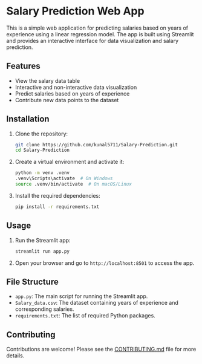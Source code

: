 # Salary Prediction Web App

This is a simple web application for predicting salaries based on years of experience using a linear regression model. The app is built using Streamlit and provides an interactive interface for data visualization and salary prediction.

## Features

- View the salary data table
- Interactive and non-interactive data visualization
- Predict salaries based on years of experience
- Contribute new data points to the dataset

## Installation

1. Clone the repository:
    ```bash
    git clone https://github.com/kunal5711/Salary-Prediction.git
    cd Salary-Prediction
    ```

2. Create a virtual environment and activate it:
    ```bash
    python -m venv .venv
    .venv\Scripts\activate  # On Windows
    source .venv/bin/activate  # On macOS/Linux
    ```

3. Install the required dependencies:
    ```bash
    pip install -r requirements.txt
    ```

## Usage

1. Run the Streamlit app:
    ```bash
    streamlit run app.py
    ```

2. Open your browser and go to `http://localhost:8501` to access the app.

## File Structure

- `app.py`: The main script for running the Streamlit app.
- `Salary_data.csv`: The dataset containing years of experience and corresponding salaries.
- `requirements.txt`: The list of required Python packages.

## Contributing

Contributions are welcome! Please see the [CONTRIBUTING.md](CONTRIBUTING.md) file for more details.
